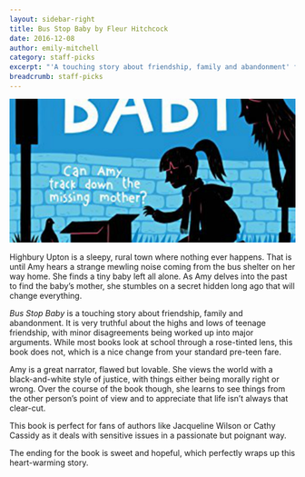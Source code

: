 ```yaml
---
layout: sidebar-right
title: Bus Stop Baby by Fleur Hitchcock
date: 2016-12-08
author: emily-mitchell
category: staff-picks
excerpt: "'A touching story about friendship, family and abandonment' for pre-teens."
breadcrumb: staff-picks
---
```


![Bus Stop Baby](/images/featured/featured-bus-stop-baby.jpg)

Highbury Upton is a sleepy, rural town where nothing ever happens. That is until Amy hears a strange mewling noise coming from the bus shelter on her way home. She finds a tiny baby left all alone. As Amy delves into the past to find the baby’s mother, she stumbles on a secret hidden long ago that will change everything.

<cite>Bus Stop Baby</cite> is a touching story about friendship, family and abandonment. It is very truthful about the highs and lows of teenage friendship, with minor disagreements being worked up into major arguments. While most books look at school through a rose-tinted lens, this book does not, which is a nice change from your standard pre-teen fare.

Amy is a great narrator, flawed but lovable. She views the world with a black-and-white style of justice, with things either being morally right or wrong. Over the course of the book though, she learns to see things from the other person’s point of view and to appreciate that life isn’t always that clear-cut.

This book is perfect for fans of authors like Jacqueline Wilson or Cathy Cassidy as it deals with sensitive issues in a passionate but poignant way.

The ending for the book is sweet and hopeful, which perfectly wraps up this heart-warming story.
